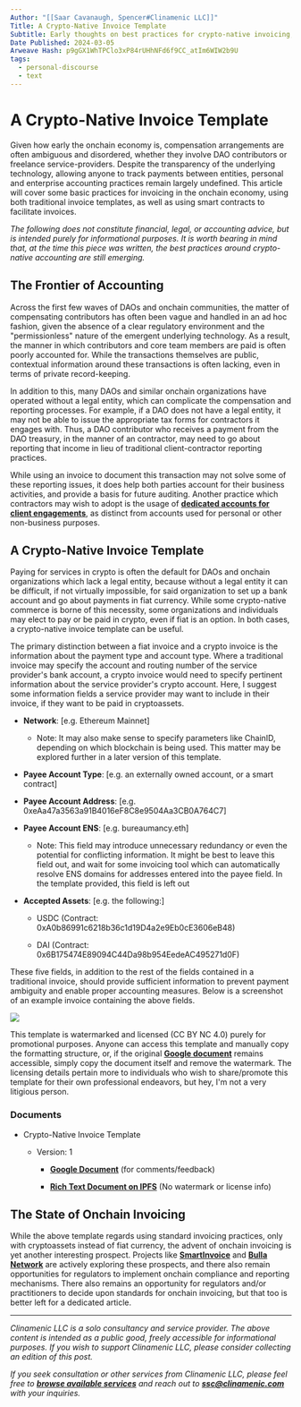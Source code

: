 ```yaml
---
Author: "[[Saar Cavanaugh, Spencer#Clinamenic LLC]]"
Title: A Crypto-Native Invoice Template
Subtitle: Early thoughts on best practices for crypto-native invoicing, and an invoice template.
Date Published: 2024-03-05
Arweave Hash: p9gGX1WhTPClo3xP84rUHhNFd6f9CC_atIm6WIW2b9U
tags:
  - personal-discourse
  - text
---
```

# A Crypto-Native Invoice Template

Given how early the onchain economy is, compensation arrangements are often ambiguous and disordered, whether they involve DAO contributors or freelance service-providers. Despite the transparency of the underlying technology, allowing anyone to track payments between entities, personal and enterprise accounting practices remain largely undefined. This article will cover some basic practices for invoicing in the onchain economy, using both traditional invoice templates, as well as using smart contracts to facilitate invoices.

_The following does not constitute financial, legal, or accounting advice, but is intended purely for informational purposes. It is worth bearing in mind that, at the time this piece was written, the best practices around crypto-native accounting are still emerging._

## The Frontier of Accounting

Across the first few waves of DAOs and onchain communities, the matter of compensating contributors has often been vague and handled in an ad hoc fashion, given the absence of a clear regulatory environment and the "permissionless" nature of the emergent underlying technology. As a result, the manner in which contributors and core team members are paid is often poorly accounted for. While the transactions themselves are public, contextual information around these transactions is often lacking, even in terms of private record-keeping.

In addition to this, many DAOs and similar onchain organizations have operated without a legal entity, which can complicate the compensation and reporting processes. For example, if a DAO does not have a legal entity, it may not be able to issue the appropriate tax forms for contractors it engages with. Thus, a DAO contributor who receives a payment from the DAO treasury, in the manner of an contractor, may need to go about reporting that income in lieu of traditional client-contractor reporting practices.

While using an invoice to document this transaction may not solve some of these reporting issues, it does help both parties account for their business activities, and provide a basis for future auditing. Another practice which contractors may wish to adopt is the usage of [**dedicated accounts for client engagements**](https://solosalon.clinamenic.com/1), as distinct from accounts used for personal or other non-business purposes.

## A Crypto-Native Invoice Template

Paying for services in crypto is often the default for DAOs and onchain organizations which lack a legal entity, because without a legal entity it can be difficult, if not virtually impossible, for said organization to set up a bank account and go about payments in fiat currency. While some crypto-native commerce is borne of this necessity, some organizations and individuals may elect to pay or be paid in crypto, even if fiat is an option. In both cases, a crypto-native invoice template can be useful.

The primary distinction between a fiat invoice and a crypto invoice is the information about the payment type and account type. Where a traditional invoice may specify the account and routing number of the service provider's bank account, a crypto invoice would need to specify pertinent information about the service provider's crypto account. Here, I suggest some information fields a service provider may want to include in their invoice, if they want to be paid in cryptoassets.

- **Network**: [e.g. Ethereum Mainnet]
    
    - Note: It may also make sense to specify parameters like ChainID, depending on which blockchain is being used. This matter may be explored further in a later version of this template.
        
- **Payee Account Type**: [e.g. an externally owned account, or a smart contract]
    
- **Payee Account Address**: [e.g. 0xeAa47a3563a91B4016eF8C8e9504Aa3CB0A764C7]
    
- **Payee Account ENS**: [e.g. bureaumancy.eth]
    
    - Note: This field may introduce unnecessary redundancy or even the potential for conflicting information. It might be best to leave this field out, and wait for some invoicing tool which can automatically resolve ENS domains for addresses entered into the payee field. In the template provided, this field is left out
        
- **Accepted Assets**: [e.g. the following:]
    
    - USDC (Contract: 0xA0b86991c6218b36c1d19D4a2e9Eb0cE3606eB48)
        
    - DAI (Contract: 0x6B175474E89094C44Da98b954EedeAC495271d0F)
        

These five fields, in addition to the rest of the fields contained in a traditional invoice, should provide sufficient information to prevent payment ambiguity and enable proper accounting measures. Below is a screenshot of an example invoice containing the above fields.

![](https://storage.googleapis.com/papyrus_images/a627a0e45c474a297ccd88fd3c01f138.png)

This template is watermarked and licensed (CC BY NC 4.0) purely for promotional purposes. Anyone can access this template and manually copy the formatting structure, or, if the original [**Google document**](https://docs.google.com/document/d/16d3HOZlcwqmbfLLv17J3I87nX7lFu0hUFHX__j8ACdQ/edit) remains accessible, simply copy the document itself and remove the watermark. The licensing details pertain more to individuals who wish to share/promote this template for their own professional endeavors, but hey, I'm not a very litigious person.

### Documents

- Crypto-Native Invoice Template
    
    - Version: 1
        
        - [**Google Document**](https://docs.google.com/document/d/16d3HOZlcwqmbfLLv17J3I87nX7lFu0hUFHX__j8ACdQ/edit) (for comments/feedback)
            
        - [**Rich Text Document on IPFS**](https://pinata.clinamenic.com/ipfs/Qme7MkJ2mdGhjMfEJdg6oAs5qXitCB2rDeBifdBUfSLF4k) (No watermark or license info)
            

## The State of Onchain Invoicing

While the above template regards using standard invoicing practices, only with cryptoassets instead of fiat currency, the advent of onchain invoicing is yet another interesting prospect. Projects like [**SmartInvoice**](https://smartinvoice.xyz/) and [**Bulla Network**](https://www.bulla.network/) are actively exploring these prospects, and there also remain opportunities for regulators to implement onchain compliance and reporting mechanisms. There also remains an opportunity for regulators and/or practitioners to decide upon standards for onchain invoicing, but that too is better left for a dedicated article.

---

_Clinamenic LLC is a solo consultancy and service provider. The above content is intended as a public good, freely accessible for informational purposes. If you wish to support Clinamenic LLC, please consider collecting an edition of this post._

_If you seek consultation or other services from Clinamenic LLC, please feel free to_ [**_browse available services_**](https://www.clinamenic.com/) _and reach out to_ [**_ssc@clinamenic.com_**](mailto:ssc@clinamenic.com) _with your inquiries._